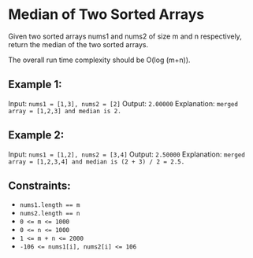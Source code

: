 # Median of Two Sorted Arrays

Given two sorted arrays nums1 and nums2 of size m and n respectively, return the median of the two sorted arrays.

The overall run time complexity should be O(log (m+n)).

## Example 1:

Input: `nums1 = [1,3], nums2 = [2]`
Output: `2.00000`
Explanation: `merged array = [1,2,3] and median is 2.`

## Example 2:

Input: `nums1 = [1,2], nums2 = [3,4]`
Output: `2.50000`
Explanation: `merged array = [1,2,3,4] and median is (2 + 3) / 2 = 2.5.`

## Constraints:

- `nums1.length == m`
- `nums2.length == n`
- `0 <= m <= 1000`
- `0 <= n <= 1000`
- `1 <= m + n <= 2000`
- `-106 <= nums1[i], nums2[i] <= 106`
